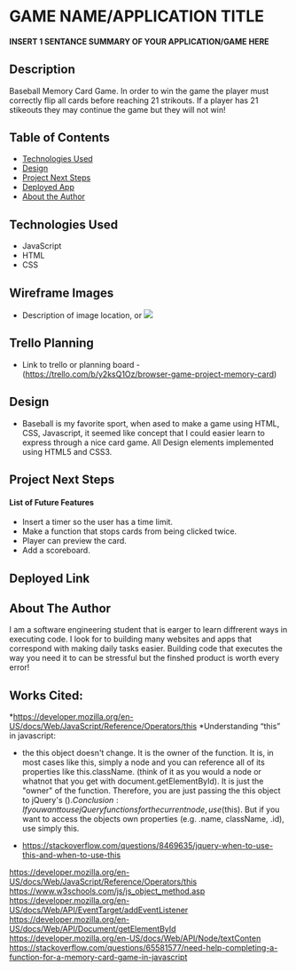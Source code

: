 # GAME NAME/APPLICATION TITLE

#### INSERT 1 SENTANCE SUMMARY OF YOUR APPLICATION/GAME HERE
<!-- <img src="path to your game screenshot" alt="Description of Screenshot"/>

<img src="path to your gif/video" style="width:100vw; height:100vh" alt="Text describing your video"/> -->

## Description
Baseball Memory Card Game. In order to win the game the player must correctly flip all cards before reaching 21 strikouts.
If a player has 21 stikeouts they may continue the game but they will not win!

## Table of Contents
* [Technologies Used](#technologiesused)
* [Design](#design)
* [Project Next Steps](#nextsteps)
* [Deployed App](#deployment)
* [About the Author](#author)

## <a name="technologiesused"></a>Technologies Used
* JavaScript
* HTML
* CSS


## Wireframe Images
* Description of image location, or <img src="path to wireframe images">

## Trello Planning
* Link to trello or planning board - (https://trello.com/b/y2ksQ1Oz/browser-game-project-memory-card)

## <a name="design"></a>Design
* Baseball is my favorite sport, when ased to make a game using HTML, CSS, Javascript, it seemed like concept that I could easier learn to express through a nice card game. All Design elements implemented using HTML5 and CSS3. 


## <a name="nextsteps"></a>Project Next Steps
#### List of Future Features
* Insert a timer so the user has a time limit.
* Make a function that stops cards from being clicked twice.
* Player can preview the card.
* Add a scoreboard. 


## <a name="deployment"></a>Deployed Link
<!-- [Netlify]([https://wonderful-brahmagupta-6a75d3.netlify.com](https://connect4pc.netlify.app/))

* You can view the repository:
[Github.com](https://github.com/ochouno2364/Browser-Game-Memory/blob/main/app.js)
* If unable to view please go live locally through VS Code -->

## <a name="author"></a>About The Author
I am a software engineering student that is earger to learn diffrerent ways in executing code. I look for to building many websites and apps that correspond with making daily tasks easier. Building code that executes the way you need it to can be stressful but the finshed product is worth every error!
    
## Works Cited:
*https://developer.mozilla.org/en-US/docs/Web/JavaScript/Reference/Operators/this
*Understanding “this” in javascript: 
* 	the this object doesn't change. It is the owner of the function. It is, in most cases like this, simply a node and you can reference all of its properties like this.className. (think of it as you would a node or whatnot that you get with document.getElementById). It is just the "owner" of the function. Therefore, you are just passing the this object to jQuery's $(). Conclusion: If you want to use jQuery functions for the current node, use $(this). But if you want to access the objects own properties (e.g. .name, className, .id), use simply this.
- https://stackoverflow.com/questions/8469635/jquery-when-to-use-this-and-when-to-use-this








https://developer.mozilla.org/en-US/docs/Web/JavaScript/Reference/Operators/this
https://www.w3schools.com/js/js_object_method.asp
https://developer.mozilla.org/en-US/docs/Web/API/EventTarget/addEventListener
https://developer.mozilla.org/en-US/docs/Web/API/Document/getElementById
https://developer.mozilla.org/en-US/docs/Web/API/Node/textConten
https://stackoverflow.com/questions/65581577/need-help-completing-a-function-for-a-memory-card-game-in-javascript
